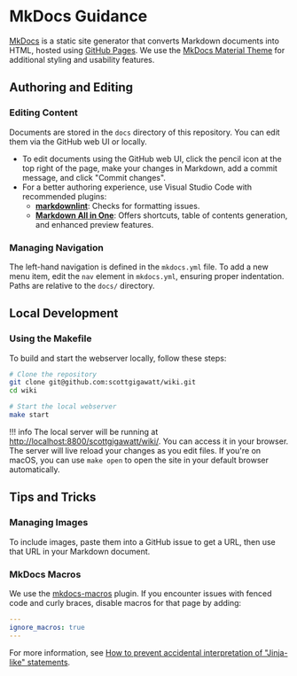 # MkDocs Guidance

[MkDocs](https://www.mkdocs.org/) is a static site generator that converts Markdown documents into HTML, hosted using [GitHub Pages](https://pages.github.com/). We use the [MkDocs Material Theme](https://squidfunk.github.io/mkdocs-material/) for additional styling and usability features.

## Authoring and Editing

### Editing Content

Documents are stored in the `docs` directory of this repository. You can edit them via the GitHub web UI or locally.

- To edit documents using the GitHub web UI, click the pencil icon at the top right of the page, make your changes in Markdown, add a commit message, and click "Commit changes".
- For a better authoring experience, use Visual Studio Code with recommended plugins:
    - **[markdownlint](https://marketplace.visualstudio.com/items?itemName=DavidAnson.vscode-markdownlint)**: Checks for formatting issues.
    - **[Markdown All in One](https://marketplace.visualstudio.com/items?itemName=yzhang.markdown-all-in-one)**: Offers shortcuts, table of contents generation, and enhanced preview features.

### Managing Navigation

The left-hand navigation is defined in the `mkdocs.yml` file. To add a new menu item, edit the `nav` element in `mkdocs.yml`, ensuring proper indentation. Paths are relative to the `docs/` directory.

## Local Development

### Using the Makefile

To build and start the webserver locally, follow these steps:

```bash
# Clone the repository
git clone git@github.com:scottgigawatt/wiki.git
cd wiki

# Start the local webserver
make start
```

!!! info
    The local server will be running at <http://localhost:8800/scottgigawatt/wiki/>. You can access it in your browser. The server will live reload your changes as you edit files. If you're on macOS, you can use `make open` to open the site in your default browser automatically.

## Tips and Tricks

### Managing Images

To include images, paste them into a GitHub issue to get a URL, then use that URL in your Markdown document.

### MkDocs Macros

We use the [mkdocs-macros](https://mkdocs-macros-plugin.readthedocs.io/en/latest/) plugin. If you encounter issues with fenced code and curly braces, disable macros for that page by adding:

```yaml
---
ignore_macros: true
---
```

For more information, see [How to prevent accidental interpretation of "Jinja-like" statements](https://mkdocs-macros-plugin.readthedocs.io/en/latest/advanced/#how-to-prevent-accidental-interpretation-of-jinja-like-statements).
